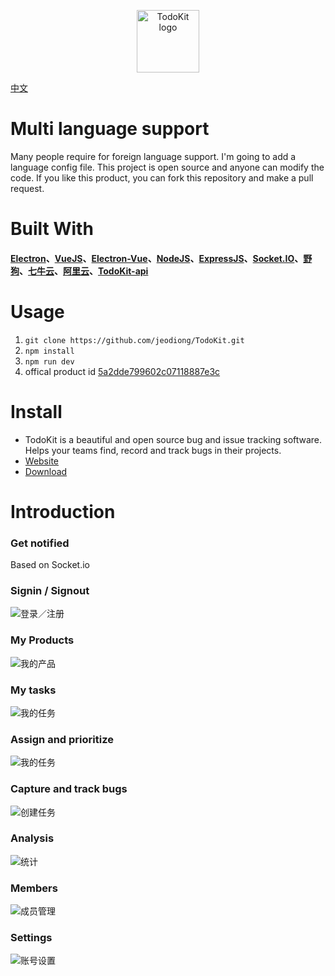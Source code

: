 <p align="center">
  <a href="https://jeodiong.github.io/#/projects/todokit" target="_blank" rel="noopener noreferrer">
    <img width="100" src="build/icons/256x256.png" alt="TodoKit logo">
  </a>
</p>

[中文](https://github.com/jeodiong/TodoKit/blob/dev/README-ZH.md)

# Multi language support
Many people require for foreign language support. I'm going to add a language config file. This project is open source and anyone can modify the code. If you like this product, you can fork this repository and make a pull request.

# Built With 
#### [Electron](https://github.com/electron/electron)、[VueJS](https://github.com/vuejs/vue)、[Electron-Vue](https://github.com/SimulatedGREG/electron-vue)、[NodeJS](https://github.com/nodejs/node)、[ExpressJS](https://github.com/expressjs/express)、[Socket.IO](https://github.com/socketio/socket.io)、[野狗](https://www.wilddog.com)、[七牛云](https://www.qiniu.com/)、[阿里云](https://www.aliyu.com/)、[TodoKit-api](https://github.com/jeodiong/TodoKit-api)

# Usage
 1. `git clone https://github.com/jeodiong/TodoKit.git`
 2. `npm install`
 3. `npm run dev`
 4. offical product id [5a2dde799602c07118887e3c](5a2dde799602c07118887e3c)

# Install

* TodoKit is a beautiful and open source bug and issue tracking software. Helps your teams find, record and track bugs in their projects.
* [Website](https://jeodiong.github.io/#/projects/todokit)
* [Download ](https://github.com/jeodiong/TodoKit/releases)

# Introduction 

### Get notified

Based on Socket.io
<!-- 基于Socket.io实现消息的实时通知，包括加入新项目、创建新任务、获得新评论、任务流转、事实聊天等等 -->


### Signin / Signout

![登录／注册](https://user-gold-cdn.xitu.io/2017/12/7/1602ef5a7326d55b?w=2048&h=1372&f=jpeg&s=93213)


### My Products

![我的产品](https://user-gold-cdn.xitu.io/2017/12/7/1602ef5a452908c8?w=2048&h=1406&f=jpeg&s=101122)


### My tasks

![我的任务](https://user-gold-cdn.xitu.io/2017/12/7/1602ef5a3cc9352a?w=2048&h=1406&f=jpeg&s=151351)


### Assign and prioritize

![我的任务](https://user-gold-cdn.xitu.io/2017/12/7/1602ef5a4025051d?w=2048&h=1406&f=jpeg&s=292464)


### Capture and track bugs

![创建任务](https://user-gold-cdn.xitu.io/2017/12/7/1602ef5a3dd11223?w=2048&h=1406&f=jpeg&s=163807)


### Analysis

![统计](https://user-gold-cdn.xitu.io/2017/12/7/1602ef5a45c3ad1b?w=2048&h=1406&f=jpeg&s=163511)


### Members

![成员管理](https://user-gold-cdn.xitu.io/2017/12/7/1602ef5a45ba34a2?w=2048&h=1406&f=jpeg&s=258922)



### Settings

![账号设置](https://user-gold-cdn.xitu.io/2017/12/7/1602ef5a6b38f662?w=2048&h=1406&f=jpeg&s=155376)


